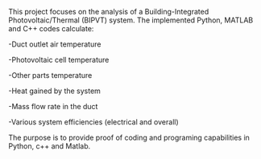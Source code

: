 This project focuses on the analysis of a Building-Integrated Photovoltaic/Thermal (BIPVT) system. The implemented Python, MATLAB and C++ codes calculate:

-Duct outlet air temperature

-Photovoltaic cell temperature

-Other parts temperature 

-Heat gained by the system

-Mass flow rate in the duct

-Various system efficiencies (electrical and overall)

The purpose is to provide proof of coding and programing capabilities in Python, c++ and Matlab.
